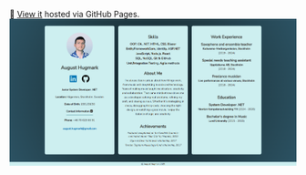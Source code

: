 🔗 [View it](https://augusthugmark.github.io/cv)
hosted via GitHub Pages.
![Cv Screenshot](./assets/imgs/screenshotCv.png)
